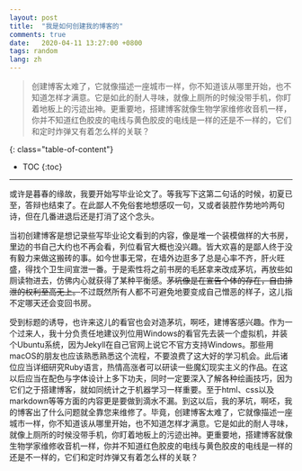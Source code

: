 ```yaml
---
layout: post
title:  "我是如何创建我的博客的"
comments: true
date:   2020-04-11 13:27:00 +0800
tags: random
lang: zh
---
```


> 创建博客太难了，它就像描述一座城市一样，你不知道该从哪里开始，也不知道怎样才满意。它是如此的耐人寻味，就像上厕所的时候没带手机，你盯着地板上的污迹出神。更重要地，搭建博客就像生物学家维修收音机一样，你并不知道红色胶皮的电线与黄色胶皮的电线是一样的还是不一样的，它们和定时炸弹又有着怎么样的关联？


<!--more-->

{: class="table-of-content"}
* TOC
{:toc}

---

或许是暮春的缘故，我要开始写毕业论文了。等我写下这第二句话的时候，初夏已至，答辩也结束了。在此鄙人不免俗套地想感叹一句，又或者装腔作势地吟两句诗，但在几番进退后还是打消了这个念头。

当初创建博客是想记录些写毕业论文看到的内容，像是堆一个装模做样的大书房，里边的书自己大约也不再会看，列位看官大概也没兴趣。皆大欢喜的是鄙人终于没有毅力来做这搬砖的事。如今世事无常，在墙外边逛多了总是心率不齐，肝火旺盛，得找个卫生间宣泄一番。于是索性将之前书房的毛胚拿来改成茅坑，再放些如厕读物进去，仿佛内心就获得了某种平衡感。~~茅坑像是在宣告个体的存在，自由排泄的权利至高无上。~~不过既然所有人都不可避免地要变成自己憎恶的样子，这儿指不定哪天还会变回书房。

受到标题的诱导，也许来这儿的看官也会对造茅坑，啊呸，建博客感兴趣。作为一个过来人，我十分负责任地建议列位用Windows的看官先去装一个虚拟机，并装个Ubuntu系统，因为Jekyll在自己官网上说它不官方支持Windows。那些用macOS的朋友也应该熟悉熟悉这个流程，不要浪费了这大好的学习机会。此后诸位应当详细研究Ruby语言，热情高涨者可以研读一些魔幻现实主义的作品。在这以后应当在配色与字体设计上多下功夫，同时一定要深入了解各种绘画技巧，因为它们之于搭建博客，就如同统计之于机器学习一样重要。至于html、css以及markdown等等方面的内容更是要做到滴水不漏。到这以后，我的茅坑，啊呸，我的博客出了什么问题就全靠您来维修了。毕竟，创建博客太难了，它就像描述一座城市一样，你不知道该从哪里开始，也不知道怎样才满意。它是如此的耐人寻味，就像上厕所的时候没带手机，你盯着地板上的污迹出神。更重要地，搭建博客就像生物学家维修收音机一样，你并不知道红色胶皮的电线与黄色胶皮的电线是一样的还是不一样的，它们和定时炸弹又有着怎么样的关联？

